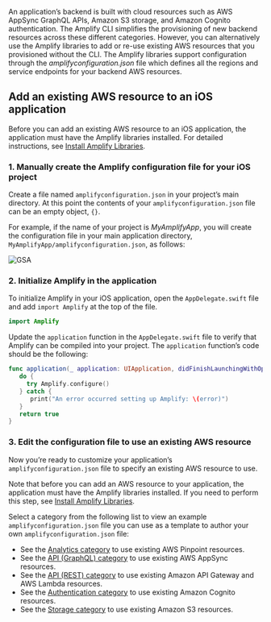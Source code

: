 An application’s backend is built with cloud resources such as AWS AppSync GraphQL APIs, Amazon S3 storage, and Amazon Cognito authentication. The Amplify CLI simplifies the provisioning of new backend resources across these different categories. However, you can alternatively use the Amplify libraries to add or re-use existing AWS resources that you provisioned without the CLI. The Amplify libraries support configuration through the *amplifyconfiguration.json* file which defines all the regions and service endpoints for your backend AWS resources.

## Add an existing AWS resource to an iOS application

Before you can add an existing AWS resource to an iOS application, the application must have the Amplify libraries installed. For detailed instructions, see [Install Amplify Libraries](~/lib/project-setup/create-application.md#n2-install-amplify-libraries).

### 1. Manually create the Amplify configuration file for your iOS project

Create a file named `amplifyconfiguration.json` in your project’s main directory. At this point the contents of your `amplifyconfiguration.json` file can be an empty object, `{}`.

For example, if the name of your project is *MyAmplifyApp*, you will create the configuration file in your main application directory, `MyAmplifyApp/amplifyconfiguration.json`, as follows:

![GSA](~/images/project-setup/1_useExistingResources.png)

### 2. Initialize Amplify in the application

To initialize Amplify in your iOS application, open the `AppDelegate.swift` file and add `import Amplify` at the top of the file.
```swift
import Amplify
```

Update the `application` function in the `AppDelegate.swift` file to verify that Amplify can be compiled into your project. The `application` function’s code should be the following:

```swift
func application(_ application: UIApplication, didFinishLaunchingWithOptions launchOptions: [UIApplication.LaunchOptionsKey: Any]?) -> Bool {
   do {
     try Amplify.configure()
   } catch {
      print("An error occurred setting up Amplify: \(error)")
   }
   return true
}
```
### 3. Edit the configuration file to use an existing AWS resource

Now you’re ready to customize your application’s `amplifyconfiguration.json` file to specify an existing AWS resource to use.

Note that before you can add an AWS resource to your application, the application must have the Amplify libraries installed. If you need to perform this step, see [Install Amplify Libraries](~/lib/project-setup/create-application.md#n2-install-amplify-libraries).

Select a category from the following list to view an example `amplifyconfiguration.json` file you can use as a template to author your own `amplifyconfiguration.json` file:

* See the [Analytics category](~/lib/analytics/existing-resources.md) to use existing AWS Pinpoint resources.
* See the [API (GraphQL) category](~/lib/graphqlapi/existing-resources.md) to use existing AWS AppSync resources.
* See the [API (REST) category](~/lib/restapi/existing-resources.md) to use existing Amazon API Gateway and AWS Lambda resources.
* See the [Authentication category](~/lib/auth/existing-resources.md) to use existing Amazon Cognito resources.
* See the [Storage category](~/lib/storage/existing-resources.md) to use existing Amazon S3 resources.



